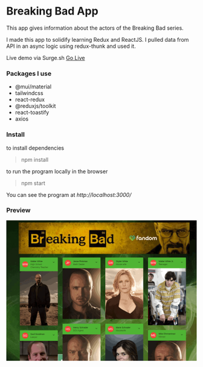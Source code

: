 # Breaking Bad App

This app gives information about the actors of the Breaking Bad series.

I made this app to solidify learning Redux and ReactJS. I pulled data from API in an async logic using redux-thunk and used it.

Live demo via Surge.sh [Go Live](https://breaking-bad-wow.surge.sh/)

### Packages I use

* @mui/material
* tailwindcss
* react-redux
* @reduxjs/toolkit
* react-toastify
* axios

### Install

to install dependencies
> npm install

to run the program locally in the browser
> npm start

You can see the program at *http://localhost:3000/*

### Preview 


![img](./preview.gif)